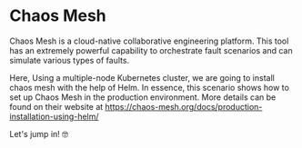 # Chaos Mesh 

Chaos Mesh is a cloud-native collaborative engineering platform. This tool has an extremely powerful capability to orchestrate fault scenarios and can simulate various types of faults.

Here, Using a multiple-node Kubernetes cluster, we are going to install chaos mesh with the help of Helm. In essence, this scenario shows how to set up Chaos Mesh in the production environment.
More details can be found on their website at https://chaos-mesh.org/docs/production-installation-using-helm/

Let's jump in! 🤓